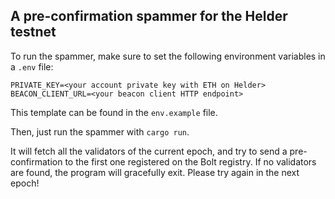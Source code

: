## A pre-confirmation spammer for the Helder testnet

To run the spammer, make sure to set the following environment variables in a `.env` file:

```text
PRIVATE_KEY=<your account private key with ETH on Helder>
BEACON_CLIENT_URL=<your beacon client HTTP endpoint>
```

This template can be found in the `env.example` file.

Then, just run the spammer with `cargo run`.

It will fetch all the validators of the current epoch,
and try to send a pre-confirmation to the first one registered on the Bolt registry.
If no validators are found, the program will gracefully exit. Please try again in the next epoch!
